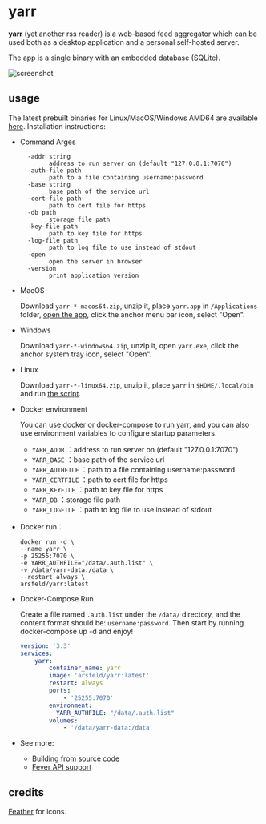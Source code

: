 # yarr

**yarr** (yet another rss reader) is a web-based feed aggregator which can be used both
as a desktop application and a personal self-hosted server.

The app is a single binary with an embedded database (SQLite).

![screenshot](etc/promo.png)

## usage

The latest prebuilt binaries for Linux/MacOS/Windows AMD64 are available
[here](https://github.com/nkanaev/yarr/releases/latest). Installation instructions:

* Command Arges
  
  ```
    -addr string
          address to run server on (default "127.0.0.1:7070")
    -auth-file path
          path to a file containing username:password
    -base string
          base path of the service url
    -cert-file path
          path to cert file for https
    -db path
          storage file path
    -key-file path
          path to key file for https
    -log-file path
          path to log file to use instead of stdout
    -open
          open the server in browser
    -version
          print application version
  ```

* MacOS

  Download `yarr-*-macos64.zip`, unzip it, place `yarr.app` in `/Applications` folder, [open the app][macos-open], click the anchor menu bar icon, select "Open".

* Windows

  Download `yarr-*-windows64.zip`, unzip it, open `yarr.exe`, click the anchor system tray icon, select "Open".

* Linux

  Download `yarr-*-linux64.zip`, unzip it, place `yarr` in `$HOME/.local/bin`
and run [the script](etc/install-linux.sh).

[macos-open]: https://support.apple.com/en-gb/guide/mac-help/mh40616/mac

* Docker environment
  
  You can use docker or docker-compose to run yarr, and you can also use environment variables to configure startup parameters.
  
  - `YARR_ADDR` ：address to run server on (default "127.0.0.1:7070")
  - `YARR_BASE` ：base path of the service url
  - `YARR_AUTHFILE` ：path to a file containing username:password
  - `YARR_CERTFILE` ：path to cert file for https
  - `YARR_KEYFILE` ：path to key file for https
  - `YARR_DB` ：storage file path
  - `YARR_LOGFILE` ：path to log file to use instead of stdout
  
* Docker run：
  ```
  docker run -d \
  --name yarr \
  -p 25255:7070 \
  -e YARR_AUTHFILE="/data/.auth.list" \
  -v /data/yarr-data:/data \
  --restart always \
  arsfeld/yarr:latest
  ```
  
* Docker-Compose Run

  Create a file named `.auth.list` under the `/data/` directory, and the content format should be: `username:password`.
  Then start by running docker-compose up -d and enjoy!

  ```yaml
  version: '3.3'
  services:
      yarr:
          container_name: yarr
          image: 'arsfeld/yarr:latest'
          restart: always
          ports:
              - '25255:7070'
          environment:
            YARR_AUTHFILE: "/data/.auth.list"
          volumes:
              - '/data/yarr-data:/data'
  ```
  
* See more:

  * [Building from source code](doc/build.md)
  * [Fever API support](doc/fever.md)

## credits

[Feather](http://feathericons.com/) for icons.

